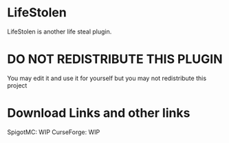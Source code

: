 # LifeStolen

LifeStolen is another life steal plugin.

# DO NOT REDISTRIBUTE THIS PLUGIN

You may edit it and use it for yourself but you may not redistribute this project


# Download Links and other links

SpigotMC: WIP
CurseForge: WIP
